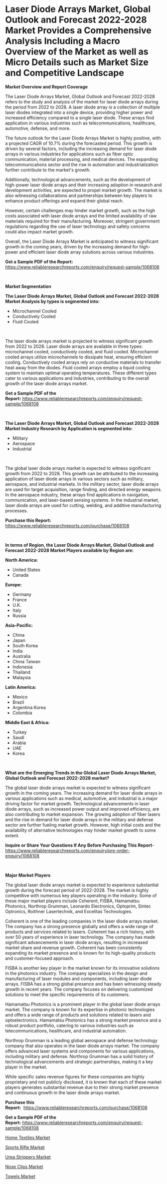 <p><h1>Laser Diode Arrays Market, Global Outlook and Forecast 2022-2028 Market Provides a Comprehensive Analysis Including a Macro Overview of the Market as well as Micro Details such as Market Size and Competitive Landscape</h1></p><p><strong>Market Overview and Report Coverage</strong></p>
<p><p>The Laser Diode Arrays Market, Global Outlook and Forecast 2022-2028 refers to the study and analysis of the market for laser diode arrays during the period from 2022 to 2028. A laser diode array is a collection of multiple laser diodes integrated into a single device, providing higher power and increased efficiency compared to a single laser diode. These arrays find application in various industries such as telecommunications, healthcare, automotive, defense, and more.</p><p>The future outlook for the Laser Diode Arrays Market is highly positive, with a projected CAGR of 10.7% during the forecasted period. This growth is driven by several factors, including the increasing demand for laser diode arrays in various industries for applications such as fiber optic communication, material processing, and medical devices. The expanding telecommunications sector and the rise in automation and industrialization further contribute to the market's growth.</p><p>Additionally, technological advancements, such as the development of high-power laser diode arrays and their increasing adoption in research and development activities, are expected to propel market growth. The market is also witnessing collaborations and partnerships between key players to enhance product offerings and expand their global reach.</p><p>However, certain challenges may hinder market growth, such as the high costs associated with laser diode arrays and the limited availability of raw materials required for their manufacturing. Moreover, stringent government regulations regarding the use of laser technology and safety concerns could also impact market growth.</p><p>Overall, the Laser Diode Arrays Market is anticipated to witness significant growth in the coming years, driven by the increasing demand for high-power and efficient laser diode array solutions across various industries.</p></p>
<p><strong>Get a Sample PDF of the Report:</strong> <a href="https://www.reliableresearchreports.com/enquiry/request-sample/1068108">https://www.reliableresearchreports.com/enquiry/request-sample/1068108</a></p>
<p>&nbsp;</p>
<p><strong>Market Segmentation</strong></p>
<p><strong>The Laser Diode Arrays Market, Global Outlook and Forecast 2022-2028 Market Analysis by types is segmented into:</strong></p>
<p><ul><li>Microchannel Cooled</li><li>Conductively Cooled</li><li>Fluid Cooled</li></ul></p>
<p>&nbsp;</p>
<p><p>The laser diode arrays market is projected to witness significant growth from 2022 to 2028. Laser diode arrays are available in three types: microchannel cooled, conductively cooled, and fluid cooled. Microchannel cooled arrays utilize microchannels to dissipate heat, ensuring efficient cooling. Conductively cooled arrays rely on conductive materials to transfer heat away from the diodes. Fluid cooled arrays employ a liquid cooling system to maintain optimal operating temperatures. These different types cater to various applications and industries, contributing to the overall growth of the laser diode arrays market.</p></p>
<p><strong>Get a Sample PDF of the Report:</strong>&nbsp;<a href="https://www.reliableresearchreports.com/enquiry/request-sample/1068108">https://www.reliableresearchreports.com/enquiry/request-sample/1068108</a></p>
<p>&nbsp;</p>
<p><strong>The Laser Diode Arrays Market, Global Outlook and Forecast 2022-2028 Market Industry Research by Application is segmented into:</strong></p>
<p><ul><li>Military</li><li>Aerospace</li><li>Industrial</li></ul></p>
<p>&nbsp;</p>
<p><p>The global laser diode arrays market is expected to witness significant growth from 2022 to 2028. This growth can be attributed to the increasing application of laser diode arrays in various sectors such as military, aerospace, and industrial markets. In the military sector, laser diode arrays are used for target acquisition, range finding, and directed energy weapons. In the aerospace industry, these arrays find applications in navigation, communication, and laser-based sensing systems. In the industrial market, laser diode arrays are used for cutting, welding, and additive manufacturing processes.</p></p>
<p><strong>Purchase this Report:</strong>&nbsp; <a href="https://www.reliableresearchreports.com/purchase/1068108">https://www.reliableresearchreports.com/purchase/1068108</a></p>
<p>&nbsp;</p>
<p><strong>In terms of Region, the Laser Diode Arrays Market, Global Outlook and Forecast 2022-2028 Market Players available by Region are:</strong></p>
<p>
    <p> <strong> North America: </strong>
        <ul>
            <li>United States</li>
            <li>Canada</li>
        </ul>
        </p> 
    <p> <strong> Europe: </strong>
        <ul>
            <li>Germany</li>
            <li>France</li>
            <li>U.K.</li>
            <li>Italy</li>
            <li>Russia</li>
        </ul>
        </p> 
    <p> <strong> Asia-Pacific: </strong>
        <ul>
            <li>China</li>
            <li>Japan</li>
            <li>South Korea</li>
            <li>India</li>
            <li>Australia</li>
            <li>China Taiwan</li>
            <li>Indonesia</li>
            <li>Thailand</li>
            <li>Malaysia</li>
        </ul>
        </p> 
    <p> <strong> Latin America: </strong>
        <ul>
            <li>Mexico</li>
            <li>Brazil</li>
            <li>Argentina Korea</li>
            <li>Colombia</li>
        </ul>
        </p> 
    <p> <strong> Middle East & Africa: </strong>
        <ul>
            <li>Turkey</li>
            <li>Saudi</li>
            <li>Arabia</li>
            <li>UAE</li>
            <li>Korea</li>
        </ul>
    </p>
    </p>
<p>&nbsp;</p>
<p><strong>What are the Emerging Trends in the Global Laser Diode Arrays Market, Global Outlook and Forecast 2022-2028 market?</strong></p>
<p><p>The global laser diode arrays market is expected to witness significant growth in the coming years. The increasing demand for laser diode arrays in various applications such as medical, automotive, and industrial is a major driving factor for market growth. Technological advancements in laser diode arrays, such as increased power output and improved efficiency, are also contributing to market expansion. The growing adoption of fiber lasers and the rise in demand for laser diode arrays in the military and defense sector are further fueling market growth. However, high initial costs and the availability of alternative technologies may hinder market growth to some extent.</p></p>
<p><strong>Inquire or Share Your Questions If Any Before Purchasing This Report</strong>- <a href="https://www.reliableresearchreports.com/enquiry/pre-order-enquiry/1068108">https://www.reliableresearchreports.com/enquiry/pre-order-enquiry/1068108</a></p>
<p>&nbsp;</p>
<p><strong>Major Market Players</strong></p>
<p><p>The global laser diode arrays market is expected to experience substantial growth during the forecast period of 2022-2028. The market is highly competitive with numerous key players operating in the industry. Some of these major market players include Coherent, FISBA, Hamamatsu Photonics, Northrop Grumman, Leonardo Electronics, Optoprim, Sintec Optronics, Roithner Lasertechnik, and Excelitas Technologies.</p><p>Coherent is one of the leading companies in the laser diode arrays market. The company has a strong presence globally and offers a wide range of products and services related to lasers. Coherent has a rich history, with over 50 years of experience in laser technology. The company has made significant advancements in laser diode arrays, resulting in increased market share and revenue growth. Coherent has been consistently expanding its market presence and is known for its high-quality products and customer-focused approach.</p><p>FISBA is another key player in the market known for its innovative solutions in the photonics industry. The company specializes in the design and manufacturing of laser modules and components, including laser diode arrays. FISBA has a strong global presence and has been witnessing steady growth in recent years. The company focuses on delivering customized solutions to meet the specific requirements of its customers.</p><p>Hamamatsu Photonics is a prominent player in the global laser diode arrays market. The company is known for its expertise in photonic technologies and offers a wide range of products and solutions related to lasers and optoelectronics. Hamamatsu Photonics has a strong market presence and a robust product portfolio, catering to various industries such as telecommunications, healthcare, and industrial automation.</p><p>Northrop Grumman is a leading global aerospace and defense technology company that also operates in the laser diode arrays market. The company offers advanced laser systems and components for various applications, including military and defense. Northrop Grumman has a solid history of technological advancements and strategic partnerships, making it a key player in the market.</p><p>While specific sales revenue figures for these companies are highly proprietary and not publicly disclosed, it is known that each of these market players generates substantial revenue due to their strong market presence and continuous growth in the laser diode arrays market.</p></p>
<p><strong>Purchase this Report:</strong>&nbsp;&nbsp;<a href="https://www.reliableresearchreports.com/purchase/1068108">https://www.reliableresearchreports.com/purchase/1068108</a></p>
<p></p>
<p><strong>Get a Sample PDF of the Report:</strong>&nbsp;<a href="https://www.reliableresearchreports.com/enquiry/request-sample/1068108">https://www.reliableresearchreports.com/enquiry/request-sample/1068108</a></p>
<p><p><a href="https://medium.com/@stefanokon1939/home-textiles-market-size-growth-forecast-2023-2030-c22120fc4d90">Home Textiles Market</a></p><p><a href="https://www.reportprime.com/sports-rifle-r7716">Sports Rifle Market</a></p><p><a href="https://www.reportprime.com/urea-strippers-r7720">Urea Strippers Market</a></p><p><a href="https://medium.com/@candicekoss1946/nose-clips-market-size-growth-forecast-2023-2030-378524907c29">Nose Clips Market</a></p><p><a href="https://www.linkedin.com/pulse/towels-market-size-2023-2030-global-industrial-analysis-5ncje/">Towels Market</a></p></p>